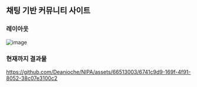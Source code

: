 ## 채팅 기반 커뮤니티 사이트

### 레이아웃

![image](https://github.com/urakasumi/NIPA/assets/66513003/e7331f15-8654-414d-b5d9-339b854e989a)

### 현재까지 결과물

https://github.com/Deanioche/NIPA/assets/66513003/6741c9d9-169f-4f91-8052-38c07e3100c2

